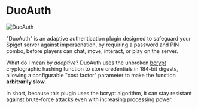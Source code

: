 # DuoAuth
![DuoAuth](https://i.imgur.com/nnYcoeV.png)

"DuoAuth" is an adaptive authentication plugin designed to safeguard your Spigot server against impersonation, by requiring a password and PIN combo, before players can chat, move, interact, or play on the server.

What do I mean by *adaptive*? DuoAuth uses the unbroken [bcrypt](https://en.wikipedia.org/wiki/Bcrypt) cryptographic hashing function to store credentials in 184-bit digests, allowing a configurable "cost factor" parameter to make the function **arbitrarily slow**.

In short, because this plugin uses the bcrypt algorithm, it can stay resistant against brute-force attacks even with increasing processing power.
